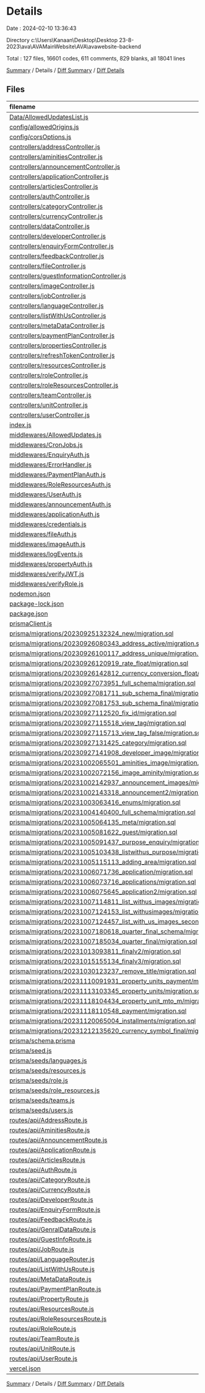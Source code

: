 # Details

Date : 2024-02-10 13:36:43

Directory c:\\Users\\Kanaan\\Desktop\\Desktop 23-8-2023\\ava\\AVAMainWebsite\\AVA\\avawebsite-backend

Total : 127 files,  16601 codes, 611 comments, 829 blanks, all 18041 lines

[Summary](results.md) / Details / [Diff Summary](diff.md) / [Diff Details](diff-details.md)

## Files
| filename | language | code | comment | blank | total |
| :--- | :--- | ---: | ---: | ---: | ---: |
| [Data/AllowedUpdatesList.js](/Data/AllowedUpdatesList.js) | JavaScript | 183 | 0 | 2 | 185 |
| [config/allowedOrigins.js](/config/allowedOrigins.js) | JavaScript | 14 | 0 | 2 | 16 |
| [config/corsOptions.js](/config/corsOptions.js) | JavaScript | 13 | 0 | 2 | 15 |
| [controllers/addressController.js](/controllers/addressController.js) | JavaScript | 485 | 7 | 13 | 505 |
| [controllers/aminitiesController.js](/controllers/aminitiesController.js) | JavaScript | 257 | 19 | 13 | 289 |
| [controllers/announcementController.js](/controllers/announcementController.js) | JavaScript | 327 | 4 | 14 | 345 |
| [controllers/applicationController.js](/controllers/applicationController.js) | JavaScript | 265 | 2 | 9 | 276 |
| [controllers/articlesController.js](/controllers/articlesController.js) | JavaScript | 558 | 15 | 12 | 585 |
| [controllers/authController.js](/controllers/authController.js) | JavaScript | 226 | 12 | 9 | 247 |
| [controllers/categoryController.js](/controllers/categoryController.js) | JavaScript | 357 | 4 | 13 | 374 |
| [controllers/currencyController.js](/controllers/currencyController.js) | JavaScript | 240 | 3 | 12 | 255 |
| [controllers/dataController.js](/controllers/dataController.js) | JavaScript | 26 | 0 | 3 | 29 |
| [controllers/developerController.js](/controllers/developerController.js) | JavaScript | 364 | 4 | 14 | 382 |
| [controllers/enquiryFormController.js](/controllers/enquiryFormController.js) | JavaScript | 156 | 2 | 10 | 168 |
| [controllers/feedbackController.js](/controllers/feedbackController.js) | JavaScript | 152 | 2 | 10 | 164 |
| [controllers/fileController.js](/controllers/fileController.js) | JavaScript | 54 | 0 | 3 | 57 |
| [controllers/guestInformationController.js](/controllers/guestInformationController.js) | JavaScript | 109 | 1 | 7 | 117 |
| [controllers/imageController.js](/controllers/imageController.js) | JavaScript | 63 | 0 | 2 | 65 |
| [controllers/jobController.js](/controllers/jobController.js) | JavaScript | 483 | 5 | 14 | 502 |
| [controllers/languageController.js](/controllers/languageController.js) | JavaScript | 103 | 1 | 10 | 114 |
| [controllers/listWithUsController.js](/controllers/listWithUsController.js) | JavaScript | 377 | 2 | 12 | 391 |
| [controllers/metaDataController.js](/controllers/metaDataController.js) | JavaScript | 334 | 5 | 10 | 349 |
| [controllers/paymentPlanController.js](/controllers/paymentPlanController.js) | JavaScript | 522 | 17 | 13 | 552 |
| [controllers/propertiesController.js](/controllers/propertiesController.js) | JavaScript | 1,947 | 19 | 39 | 2,005 |
| [controllers/refreshTokenController.js](/controllers/refreshTokenController.js) | JavaScript | 28 | 1 | 3 | 32 |
| [controllers/resourcesController.js](/controllers/resourcesController.js) | JavaScript | 125 | 2 | 9 | 136 |
| [controllers/roleController.js](/controllers/roleController.js) | JavaScript | 167 | 1 | 11 | 179 |
| [controllers/roleResourcesController.js](/controllers/roleResourcesController.js) | JavaScript | 189 | 4 | 10 | 203 |
| [controllers/teamController.js](/controllers/teamController.js) | JavaScript | 266 | 4 | 8 | 278 |
| [controllers/unitController.js](/controllers/unitController.js) | JavaScript | 239 | 3 | 12 | 254 |
| [controllers/userController.js](/controllers/userController.js) | JavaScript | 417 | 7 | 12 | 436 |
| [index.js](/index.js) | JavaScript | 77 | 5 | 2 | 84 |
| [middlewares/AllowedUpdates.js](/middlewares/AllowedUpdates.js) | JavaScript | 22 | 0 | 3 | 25 |
| [middlewares/CronJobs.js](/middlewares/CronJobs.js) | JavaScript | 43 | 6 | 3 | 52 |
| [middlewares/EnquiryAuth.js](/middlewares/EnquiryAuth.js) | JavaScript | 34 | 18 | 3 | 55 |
| [middlewares/ErrorHandler.js](/middlewares/ErrorHandler.js) | JavaScript | 10 | 13 | 4 | 27 |
| [middlewares/PaymentPlanAuth.js](/middlewares/PaymentPlanAuth.js) | JavaScript | 82 | 0 | 5 | 87 |
| [middlewares/RoleResourcesAuth.js](/middlewares/RoleResourcesAuth.js) | JavaScript | 35 | 0 | 3 | 38 |
| [middlewares/UserAuth.js](/middlewares/UserAuth.js) | JavaScript | 28 | 0 | 4 | 32 |
| [middlewares/announcementAuth.js](/middlewares/announcementAuth.js) | JavaScript | 17 | 0 | 4 | 21 |
| [middlewares/applicationAuth.js](/middlewares/applicationAuth.js) | JavaScript | 47 | 0 | 3 | 50 |
| [middlewares/credentials.js](/middlewares/credentials.js) | JavaScript | 16 | 0 | 4 | 20 |
| [middlewares/fileAuth.js](/middlewares/fileAuth.js) | JavaScript | 20 | 2 | 2 | 24 |
| [middlewares/imageAuth.js](/middlewares/imageAuth.js) | JavaScript | 36 | 4 | 2 | 42 |
| [middlewares/logEvents.js](/middlewares/logEvents.js) | JavaScript | 32 | 1 | 7 | 40 |
| [middlewares/propertyAuth.js](/middlewares/propertyAuth.js) | JavaScript | 41 | 0 | 3 | 44 |
| [middlewares/verifyJWT.js](/middlewares/verifyJWT.js) | JavaScript | 13 | 0 | 2 | 15 |
| [middlewares/verifyRole.js](/middlewares/verifyRole.js) | JavaScript | 80 | 2 | 4 | 86 |
| [nodemon.json](/nodemon.json) | JSON | 6 | 0 | 1 | 7 |
| [package-lock.json](/package-lock.json) | JSON | 4,284 | 0 | 1 | 4,285 |
| [package.json](/package.json) | JSON | 41 | 0 | 1 | 42 |
| [prismaClient.js](/prismaClient.js) | JavaScript | 5 | 1 | 2 | 8 |
| [prisma/migrations/20230925132324_new/migration.sql](/prisma/migrations/20230925132324_new/migration.sql) | SQL | 179 | 44 | 59 | 282 |
| [prisma/migrations/20230926080343_address_active/migration.sql](/prisma/migrations/20230926080343_address_active/migration.sql) | SQL | 1 | 1 | 1 | 3 |
| [prisma/migrations/20230926100117_address_unique/migration.sql](/prisma/migrations/20230926100117_address_unique/migration.sql) | SQL | 1 | 1 | 1 | 3 |
| [prisma/migrations/20230926120919_rate_float/migration.sql](/prisma/migrations/20230926120919_rate_float/migration.sql) | SQL | 1 | 1 | 1 | 3 |
| [prisma/migrations/20230926142812_currency_conversion_float/migration.sql](/prisma/migrations/20230926142812_currency_conversion_float/migration.sql) | SQL | 1 | 1 | 1 | 3 |
| [prisma/migrations/20230927073951_full_schema/migration.sql](/prisma/migrations/20230927073951_full_schema/migration.sql) | SQL | 219 | 47 | 64 | 330 |
| [prisma/migrations/20230927081711_sub_schema_final/migration.sql](/prisma/migrations/20230927081711_sub_schema_final/migration.sql) | SQL | 8 | 16 | 4 | 28 |
| [prisma/migrations/20230927081753_sub_schema_final/migration.sql](/prisma/migrations/20230927081753_sub_schema_final/migration.sql) | SQL | 2 | 8 | 1 | 11 |
| [prisma/migrations/20230927112520_fix_id/migration.sql](/prisma/migrations/20230927112520_fix_id/migration.sql) | SQL | 44 | 55 | 28 | 127 |
| [prisma/migrations/20230927115518_view_tag/migration.sql](/prisma/migrations/20230927115518_view_tag/migration.sql) | SQL | 2 | 7 | 1 | 10 |
| [prisma/migrations/20230927115713_view_tag_false/migration.sql](/prisma/migrations/20230927115713_view_tag_false/migration.sql) | SQL | 1 | 1 | 1 | 3 |
| [prisma/migrations/20230927131425_category/migration.sql](/prisma/migrations/20230927131425_category/migration.sql) | SQL | 1 | 1 | 1 | 3 |
| [prisma/migrations/20230927141908_developer_image/migration.sql](/prisma/migrations/20230927141908_developer_image/migration.sql) | SQL | 2 | 2 | 2 | 6 |
| [prisma/migrations/20231002065501_aminities_image/migration.sql](/prisma/migrations/20231002065501_aminities_image/migration.sql) | SQL | 2 | 8 | 2 | 12 |
| [prisma/migrations/20231002072156_image_aminity/migration.sql](/prisma/migrations/20231002072156_image_aminity/migration.sql) | SQL | 3 | 3 | 3 | 9 |
| [prisma/migrations/20231002142937_announcement_images/migration.sql](/prisma/migrations/20231002142937_announcement_images/migration.sql) | SQL | 1 | 7 | 1 | 9 |
| [prisma/migrations/20231002143318_announcement2/migration.sql](/prisma/migrations/20231002143318_announcement2/migration.sql) | SQL | 6 | 12 | 5 | 23 |
| [prisma/migrations/20231003063416_enums/migration.sql](/prisma/migrations/20231003063416_enums/migration.sql) | SQL | 10 | 13 | 6 | 29 |
| [prisma/migrations/20231004140400_full_schema/migration.sql](/prisma/migrations/20231004140400_full_schema/migration.sql) | SQL | 14 | 5 | 6 | 25 |
| [prisma/migrations/20231005064135_meta/migration.sql](/prisma/migrations/20231005064135_meta/migration.sql) | SQL | 6 | 5 | 5 | 16 |
| [prisma/migrations/20231005081622_guest/migration.sql](/prisma/migrations/20231005081622_guest/migration.sql) | SQL | 1 | 7 | 1 | 9 |
| [prisma/migrations/20231005091437_purpose_enquiry/migration.sql](/prisma/migrations/20231005091437_purpose_enquiry/migration.sql) | SQL | 2 | 7 | 1 | 10 |
| [prisma/migrations/20231005103438_listwithus_purpose/migration.sql](/prisma/migrations/20231005103438_listwithus_purpose/migration.sql) | SQL | 2 | 7 | 1 | 10 |
| [prisma/migrations/20231005115113_adding_area/migration.sql](/prisma/migrations/20231005115113_adding_area/migration.sql) | SQL | 3 | 2 | 2 | 7 |
| [prisma/migrations/20231006071736_application/migration.sql](/prisma/migrations/20231006071736_application/migration.sql) | SQL | 6 | 9 | 2 | 17 |
| [prisma/migrations/20231006073716_applications/migration.sql](/prisma/migrations/20231006073716_applications/migration.sql) | SQL | 2 | 8 | 1 | 11 |
| [prisma/migrations/20231006075645_application2/migration.sql](/prisma/migrations/20231006075645_application2/migration.sql) | SQL | 2 | 1 | 1 | 4 |
| [prisma/migrations/20231007114811_list_withus_images/migration.sql](/prisma/migrations/20231007114811_list_withus_images/migration.sql) | SQL | 2 | 2 | 2 | 6 |
| [prisma/migrations/20231007124153_list_withusimages/migration.sql](/prisma/migrations/20231007124153_list_withusimages/migration.sql) | SQL | 10 | 13 | 7 | 30 |
| [prisma/migrations/20231007124457_list_with_us_images_second/migration.sql](/prisma/migrations/20231007124457_list_with_us_images_second/migration.sql) | SQL | 5 | 11 | 5 | 21 |
| [prisma/migrations/20231007180618_quarter_final_schema/migration.sql](/prisma/migrations/20231007180618_quarter_final_schema/migration.sql) | SQL | 15 | 5 | 6 | 26 |
| [prisma/migrations/20231007185034_quarter_final/migration.sql](/prisma/migrations/20231007185034_quarter_final/migration.sql) | SQL | 3 | 9 | 3 | 15 |
| [prisma/migrations/20231013093811_finalv2/migration.sql](/prisma/migrations/20231013093811_finalv2/migration.sql) | SQL | 1 | 1 | 1 | 3 |
| [prisma/migrations/20231015155134_finalv3/migration.sql](/prisma/migrations/20231015155134_finalv3/migration.sql) | SQL | 2 | 2 | 2 | 6 |
| [prisma/migrations/20231030123237_remove_title/migration.sql](/prisma/migrations/20231030123237_remove_title/migration.sql) | SQL | 1 | 7 | 1 | 9 |
| [prisma/migrations/20231110091931_property_units_payment/migration.sql](/prisma/migrations/20231110091931_property_units_payment/migration.sql) | SQL | 68 | 25 | 15 | 108 |
| [prisma/migrations/20231113103345_property_units/migration.sql](/prisma/migrations/20231113103345_property_units/migration.sql) | SQL | 22 | 12 | 7 | 41 |
| [prisma/migrations/20231118104434_property_unit_mto_m/migration.sql](/prisma/migrations/20231118104434_property_unit_mto_m/migration.sql) | SQL | 9 | 6 | 6 | 21 |
| [prisma/migrations/20231118110548_payment/migration.sql](/prisma/migrations/20231118110548_payment/migration.sql) | SQL | 1 | 7 | 1 | 9 |
| [prisma/migrations/20231120065004_installments/migration.sql](/prisma/migrations/20231120065004_installments/migration.sql) | SQL | 2 | 1 | 1 | 4 |
| [prisma/migrations/20231212135620_currency_symbol_final/migration.sql](/prisma/migrations/20231212135620_currency_symbol_final/migration.sql) | SQL | 1 | 1 | 1 | 3 |
| [prisma/schema.prisma](/prisma/schema.prisma) | Prisma | 546 | 5 | 49 | 600 |
| [prisma/seed.js](/prisma/seed.js) | JavaScript | 116 | 24 | 3 | 143 |
| [prisma/seeds/languages.js](/prisma/seeds/languages.js) | JavaScript | 29 | 0 | 1 | 30 |
| [prisma/seeds/resources.js](/prisma/seeds/resources.js) | JavaScript | 201 | 1 | 1 | 203 |
| [prisma/seeds/role.js](/prisma/seeds/role.js) | JavaScript | 29 | 0 | 1 | 30 |
| [prisma/seeds/role_resources.js](/prisma/seeds/role_resources.js) | JavaScript | 2 | 0 | 2 | 4 |
| [prisma/seeds/teams.js](/prisma/seeds/teams.js) | JavaScript | 40 | 0 | 1 | 41 |
| [prisma/seeds/users.js](/prisma/seeds/users.js) | JavaScript | 58 | 0 | 1 | 59 |
| [routes/api/AddressRoute.js](/routes/api/AddressRoute.js) | JavaScript | 41 | 0 | 6 | 47 |
| [routes/api/AminitiesRoute.js](/routes/api/AminitiesRoute.js) | JavaScript | 32 | 1 | 6 | 39 |
| [routes/api/AnnouncementRoute.js](/routes/api/AnnouncementRoute.js) | JavaScript | 46 | 0 | 6 | 52 |
| [routes/api/ApplicationRoute.js](/routes/api/ApplicationRoute.js) | JavaScript | 39 | 0 | 5 | 44 |
| [routes/api/ArticlesRoute.js](/routes/api/ArticlesRoute.js) | JavaScript | 38 | 0 | 6 | 44 |
| [routes/api/AuthRoute.js](/routes/api/AuthRoute.js) | JavaScript | 27 | 0 | 4 | 31 |
| [routes/api/CategoryRoute.js](/routes/api/CategoryRoute.js) | JavaScript | 28 | 0 | 5 | 33 |
| [routes/api/CurrencyRoute.js](/routes/api/CurrencyRoute.js) | JavaScript | 27 | 0 | 6 | 33 |
| [routes/api/DeveloperRoute.js](/routes/api/DeveloperRoute.js) | JavaScript | 41 | 0 | 6 | 47 |
| [routes/api/EnquiryFormRoute.js](/routes/api/EnquiryFormRoute.js) | JavaScript | 35 | 0 | 6 | 41 |
| [routes/api/FeedbackRoute.js](/routes/api/FeedbackRoute.js) | JavaScript | 24 | 0 | 6 | 30 |
| [routes/api/GenralDataRoute.js](/routes/api/GenralDataRoute.js) | JavaScript | 7 | 0 | 5 | 12 |
| [routes/api/GuestInfoRoute.js](/routes/api/GuestInfoRoute.js) | JavaScript | 15 | 0 | 4 | 19 |
| [routes/api/JobRoute.js](/routes/api/JobRoute.js) | JavaScript | 30 | 0 | 5 | 35 |
| [routes/api/LanguageRouter.js](/routes/api/LanguageRouter.js) | JavaScript | 31 | 0 | 5 | 36 |
| [routes/api/ListWithUsRoute.js](/routes/api/ListWithUsRoute.js) | JavaScript | 44 | 0 | 6 | 50 |
| [routes/api/MetaDataRoute.js](/routes/api/MetaDataRoute.js) | JavaScript | 39 | 0 | 6 | 45 |
| [routes/api/PaymentPlanRoute.js](/routes/api/PaymentPlanRoute.js) | JavaScript | 41 | 1 | 6 | 48 |
| [routes/api/PropertyRoute.js](/routes/api/PropertyRoute.js) | JavaScript | 86 | 0 | 6 | 92 |
| [routes/api/ResourcesRoute.js](/routes/api/ResourcesRoute.js) | JavaScript | 26 | 0 | 5 | 31 |
| [routes/api/RoleResourcesRoute.js](/routes/api/RoleResourcesRoute.js) | JavaScript | 60 | 0 | 5 | 65 |
| [routes/api/RoleRoute.js](/routes/api/RoleRoute.js) | JavaScript | 26 | 0 | 4 | 30 |
| [routes/api/TeamRoute.js](/routes/api/TeamRoute.js) | JavaScript | 30 | 0 | 5 | 35 |
| [routes/api/UnitRoute.js](/routes/api/UnitRoute.js) | JavaScript | 27 | 0 | 6 | 33 |
| [routes/api/UserRoute.js](/routes/api/UserRoute.js) | JavaScript | 41 | 0 | 3 | 44 |
| [vercel.json](/vercel.json) | JSON | 20 | 0 | 1 | 21 |

[Summary](results.md) / Details / [Diff Summary](diff.md) / [Diff Details](diff-details.md)
